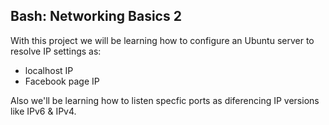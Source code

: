## Bash: Networking Basics 2

With this project we will be learning how to configure an Ubuntu server to resolve IP settings as:

- localhost IP
- Facebook page IP

Also we'll be learning how to listen specfic ports as diferencing IP versions like IPv6 & IPv4.